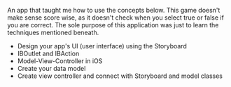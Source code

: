 An app that taught me how to use the concepts below. This game doesn't make sense score wise, as it doesn't check when you select true or 
false if you are correct. The sole purpose of this application was just to learn the techniques mentioned beneath.

- Design your app's UI (user interface) using the Storyboard
- IBOutlet and IBAction
- Model-View-Controller in iOS
- Create your data model
- Create view controller and connect with Storyboard and model classes

